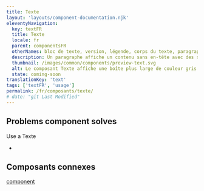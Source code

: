 ```yaml
---
title: Texte
layout: 'layouts/component-documentation.njk'
eleventyNavigation:
  key: textFR
  title: Texte
  locale: fr
  parent: componentsFR
  otherNames: bloc de texte, version, légende, corps du texte, paragraphe.
  description: Un paragraphe affiche un contenu sans en-tête avec des styles de Système de design GC correspondants pour fournir une taille de police et un contraste des couleurs accessibles.
  thumbnail: /images/common/components/preview-text.svg
  alt: Le composant Texte affiche une boîte plus large de couleur gris foncé qui représente un en-tête sous laquelle se trouvent 3 boîtes plus petites surlignées en bleu foncé représentant un bloc de texte.
  state: coming-soon
translationKey: 'text'
tags: ['textFR', 'usage']
permalink: /fr/composants/texte/
# date: "git Last Modified"
---
```


## Problems component solves

Use a Texte

-

<article class="bg-full-width bg-primary text-light pt-500 pb-400 my-500">
  <h2 class="mt-0 mb-400">Composants connexes</h2>

<a href="" class="link-light">component</a>

</article>
